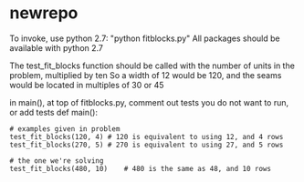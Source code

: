 # newrepo
To invoke, use python 2.7: "python fitblocks.py"
All packages should be available with python 2.7

The test_fit_blocks function should be called with the number of units in the problem, multiplied by ten
So a width of 12 would be 120, and the seams would be located in multiples of 30 or 45

in main(), at top of fitblocks.py, comment out tests you do not want to run, or add tests
def main():

    # examples given in problem
    test_fit_blocks(120, 4) # 120 is equivalent to using 12, and 4 rows
    test_fit_blocks(270, 5) # 270 is equivalent to using 27, and 5 rows

    # the one we're solving
    test_fit_blocks(480, 10)    # 480 is the same as 48, and 10 rows
